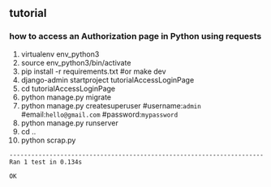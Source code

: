 ## tutorial

### how to access an Authorization page in Python using requests

1.  virtualenv env_python3
2.  source env_python3/bin/activate
1.  pip install -r requirements.txt #or make dev
2.  django-admin startproject tutorialAccessLoginPage
3.  cd tutorialAccessLoginPage
4.  python manage.py migrate
5.  python manage.py createsuperuser #username:`admin` #email:`hello@gmail.com` #password:`mypassword`
6.  python manage.py runserver
5.  cd ..
6.  python scrap.py


```shell
----------------------------------------------------------------------
Ran 1 test in 0.134s

OK

```
